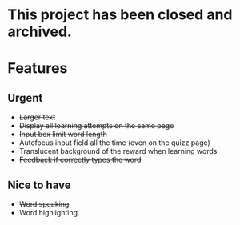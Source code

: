 # This project has been closed and archived.
# Features
## Urgent
* ~~Larger text~~
* ~~Display all learning attempts on the same page~~
* ~~Input box limit word length~~
* ~~Autofocus input field all the time (even on the quizz page)~~
* Translucent background of the reward when learning words
* ~~Feedback if correctly types the word~~

## Nice to have
* ~~Word speaking~~
* Word highlighting
